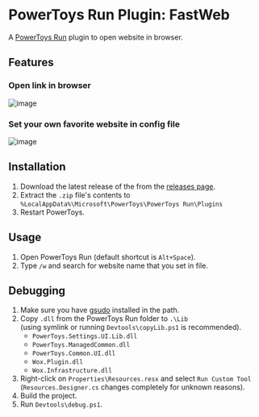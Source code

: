 # PowerToys Run Plugin: FastWeb

A [PowerToys Run](https://learn.microsoft.com/zh-tw/windows/powertoys/run) plugin to open website in browser.

## Features
### Open link in browser
![image](https://github.com/CCcat8059/FastWeb/assets/55608737/fae6a3ac-ea7c-4b61-8a93-505f2c8dfa6f)

### Set your own favorite website in config file
![image](https://github.com/CCcat8059/FastWeb/assets/55608737/7801b318-db62-41a2-8700-49b86f0f2035)


## Installation
1. Download the latest release of the from the [releases page](https://github.com/CCcat8059/FastWeb/releases).
2. Extract the `.zip` file's contents to `%LocalAppData%\Microsoft\PowerToys\PowerToys Run\Plugins`
3. Restart PowerToys.

## Usage
1. Open PowerToys Run (default shortcut is `Alt+Space`).
2. Type `/w` and search for website name that you set in file.

## Debugging
1. Make sure you have [gsudo](https://github.com/gerardog/gsudo) installed in the path.
2. Copy `.dll` from the PowerToys Run folder to `.\Lib`  
 (using symlink or running `Devtools\copyLib.ps1` is recommended).
    - `PowerToys.Settings.UI.Lib.dll`
    - `PowerToys.ManagedCommon.dll`
    - `PowerToys.Common.UI.dll`
    - `Wox.Plugin.dll`
    - `Wox.Infrastructure.dll` 
3. Right-click on `Properties\Resources.resx` and select `Run Custom Tool`  
 (`Resources.Designer.cs` changes completely for unknown reasons).
4. Build the project.
5. Run `Devtools\debug.ps1`.



